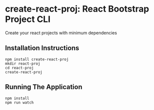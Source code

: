 # create-react-proj: React Bootstrap Project CLI
Create your react projects with minimum dependencies

## Installation Instructions

```
npm install create-react-proj
mkdir react-proj
cd react-proj
create-react-proj
```

## Running The Application

```
npm install
npm run watch
```

